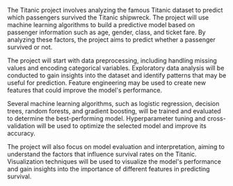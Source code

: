 The Titanic project involves analyzing the famous Titanic dataset to predict which passengers survived the Titanic shipwreck.
The project will use machine learning algorithms to build a predictive model based on passenger information such as age, gender, class, and ticket fare.
By analyzing these factors, the project aims to predict whether a passenger survived or not.

The project will start with data preprocessing, including handling missing values and encoding categorical variables.
Exploratory data analysis will be conducted to gain insights into the dataset and identify patterns that may be useful for prediction. 
Feature engineering may be used to create new features that could improve the model's performance.

Several machine learning algorithms, such as logistic regression, decision trees, random forests, and gradient boosting, will be trained and evaluated to determine the best-performing model.
Hyperparameter tuning and cross-validation will be used to optimize the selected model and improve its accuracy.

The project will also focus on model evaluation and interpretation, aiming to understand the factors that influence survival rates on the Titanic. 
Visualization techniques will be used to visualize the model's performance and gain insights into the importance of different features in predicting survival.

